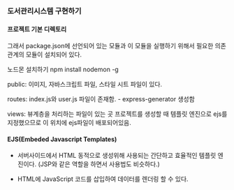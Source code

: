 ### 도서관리시스템 구현하기
#### 프로젝트 기본 디렉토리

그래서 package.json에 선언되어 있는 모듈과 이 모듈을 실행하기 위해서 필요한
의존 관계의 모듈이 설치되어 있다.

노드몬 설치하기 npm install nodemon -g

public: 이미지, 자바스크립트 파일, 스타일 시트 파일이 있다.

routes: index.js와 user.js 파일이 존재함. - express-generator 생성함

views: 뷰계층을 처리하는 파일이 있는 곳
프로젝트를 생성할 때 템플릿 엔진으로 ejs를 지정했으므로 이 위치에 ejs파일이 배포되어있음.


#### EJS(Embeded Javascript Templates)
- 서버사이드에서 HTML 동적으로 생성위해 사용되는 간단하고 효율적인 템플릿 엔진이다.
(JSP와 같은 역할을 하면서 사용법도 비슷하다.)

- HTML에 JavaScript 코드를 삽입하여 데이터를 렌더링 할 수 있다.